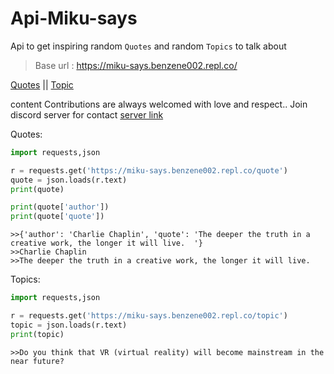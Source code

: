 # Api-Miku-says
Api to get inspiring random `Quotes` and random `Topics` to talk about

> Base url : https://miku-says.benzene002.repl.co/

[Quotes](https://miku-says.benzene002.repl.co/quote) ||
[Topic](https://miku-says.benzene002.repl.co/topic)

content Contributions are always welcomed with love and respect.. Join discord server for contact [server link](https://discord.com/invite/cyKAjwcZdB)

Quotes:
```py
import requests,json

r = requests.get('https://miku-says.benzene002.repl.co/quote')
quote = json.loads(r.text)
print(quote)

print(quote['author'])
print(quote['quote'])
```
```console
>>{'author': 'Charlie Chaplin', 'quote': 'The deeper the truth in a creative work, the longer it will live.  '}
>>Charlie Chaplin
>>The deeper the truth in a creative work, the longer it will live. 
```

Topics:

```py
import requests,json

r = requests.get('https://miku-says.benzene002.repl.co/topic')
topic = json.loads(r.text)
print(topic)
```
```console
>>Do you think that VR (virtual reality) will become mainstream in the near future?
```
